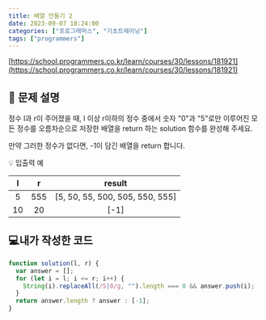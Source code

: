 ```yaml
---
title: 배열 만들기 2
date: 2023-09-07 18:24:00
categories: ["프로그래머스", "기초트레이닝"]
tags: ["programmers"]
---
```


[https://school.programmers.co.kr/learn/courses/30/lessons/181921](https://school.programmers.co.kr/learn/courses/30/lessons/181921)

## 📔 문제 설명

정수 l과 r이 주어졌을 때, l 이상 r이하의 정수 중에서 숫자 "0"과 "5"로만 이루어진 모든 정수를 오름차순으로 저장한 배열을 return 하는 solution 함수를 완성해 주세요.

만약 그러한 정수가 없다면, -1이 담긴 배열을 return 합니다.

💡 입출력 예

|  l  |  r  |             result              |
| :-: | :-: | :-----------------------------: |
|  5  | 555 | [5, 50, 55, 500, 505, 550, 555] |
| 10  | 20  |              [-1]               |

## 💻내가 작성한 코드

```js
function solution(l, r) {
  var answer = [];
  for (let i = l; i <= r; i++) {
    String(i).replaceAll(/5|0/g, "").length === 0 && answer.push(i);
  }
  return answer.length ? answer : [-1];
}
```

